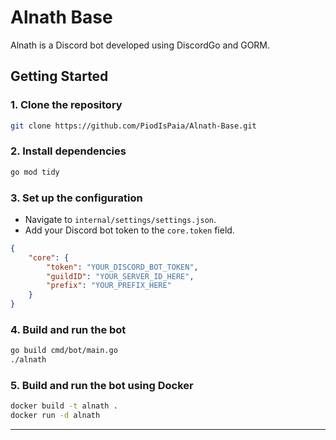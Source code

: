 # Alnath Base

Alnath is a Discord bot developed using DiscordGo and GORM.

## Getting Started

### 1. Clone the repository

```bash
git clone https://github.com/PiodIsPaia/Alnath-Base.git
```

### 2. Install dependencies

```bash
go mod tidy
```

### 3. Set up the configuration

- Navigate to `internal/settings/settings.json`.
- Add your Discord bot token to the `core.token` field.

```json
{
    "core": {
        "token": "YOUR_DISCORD_BOT_TOKEN",
        "guildID": "YOUR_SERVER_ID_HERE",
        "prefix": "YOUR_PREFIX_HERE"
    }
}

```

### 4. Build and run the bot

```bash
go build cmd/bot/main.go
./alnath
```

### 5. Build and run the bot using Docker

```bash
docker build -t alnath .
docker run -d alnath
```

---


